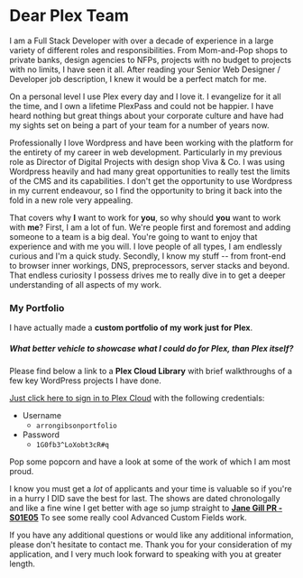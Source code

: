 # Dear Plex Team

I am a Full Stack Developer with over a decade of experience in a large variety of different roles and responsibilities. From Mom-and-Pop shops to private banks, design agencies to NFPs, projects with no budget to projects with no limits, I have seen it all. After reading your Senior Web Designer / Developer job description, I knew it would be a perfect match for me.

On a personal level I use Plex every day and I love it. I evangelize for it all the time, and I own a lifetime PlexPass and could not be happier. I have heard nothing but great things about your corporate culture and have had my sights set on being a part of your team for a number of years now.

Professionally I love Wordpress and have been working with the platform for the entirety of my career in web development. Particularly in my previous role as Director of Digital Projects with design shop Viva & Co. I was using Wordpress heavily and had many great opportunities to really test the limits of the CMS and its capabilities. I don't get the opportunity to use Wordpress in my current endeavour, so I find the opportunity to bring it back into the fold in a new role very appealing.

That covers why **I** want to work for **you**, so why should **you** want to work with **me**? First, I am a lot of fun. We're people first and foremost and adding someone to a team is a big deal. You're going to want to enjoy that experience and with me you will. I love people of all types, I am endlessly curious and I'm a quick study. Secondly, I know my stuff -- from front-end to browser inner workings, DNS, preprocessors, server stacks and beyond. That endless curiosity I possess drives me to really dive in to get a deeper understanding of all aspects of my work.

### My Portfolio

I have actually made a **custom portfolio of my work just for Plex**.  

##### What better vehicle to showcase what I could do for Plex, than Plex itself? 

Please find below a link to a **Plex Cloud Library** with brief walkthroughs of a few key WordPress projects I have done.

[Just click here to sign in to Plex Cloud](https://app.plex.tv/desktop#!/server/ce80d4135f4145618866b7ac44a3780a?key=%2Flibrary%2Fsections%2F3&typeKey=%2Flibrary%2Fsections%2F3%2Fall%3Ftype%3D2&limit=&sort=originallyAvailableAt&save=1) with the following credentials:

* Username
    * `arrongibsonportfolio`
* Password
    * `1G0fb3^LoXobt3cR#q`

Pop some popcorn and have a look at some of the work of which I am most proud.

I know you must get a _lot_ of applicants and your time is valuable so if you're in a hurry I DID save the best for last.  The shows are dated chronologally and like a fine wine I get better with age so jump straight to **[Jane Gill PR - S01E05](https://app.plex.tv/desktop#!/server/ce80d4135f4145618866b7ac44a3780a/details?key=%2Flibrary%2Fmetadata%2F1920)** To see some really cool Advanced Custom Fields work.

If you have any additional questions or would like any additional information, please don't hesitate to contact me. Thank you for your consideration of my application, and I very much look forward to speaking with you at greater length.